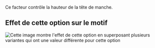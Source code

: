 Ce facteur contrôle la hauteur de la tête de manche.

## Effet de cette option sur le motif

![Cette image montre l'effet de cette option en superposant plusieurs variantes qui ont une valeur différente pour cette option](jaeger_sleevecapheight_sample.svg "Effet de cette option sur le motif")
